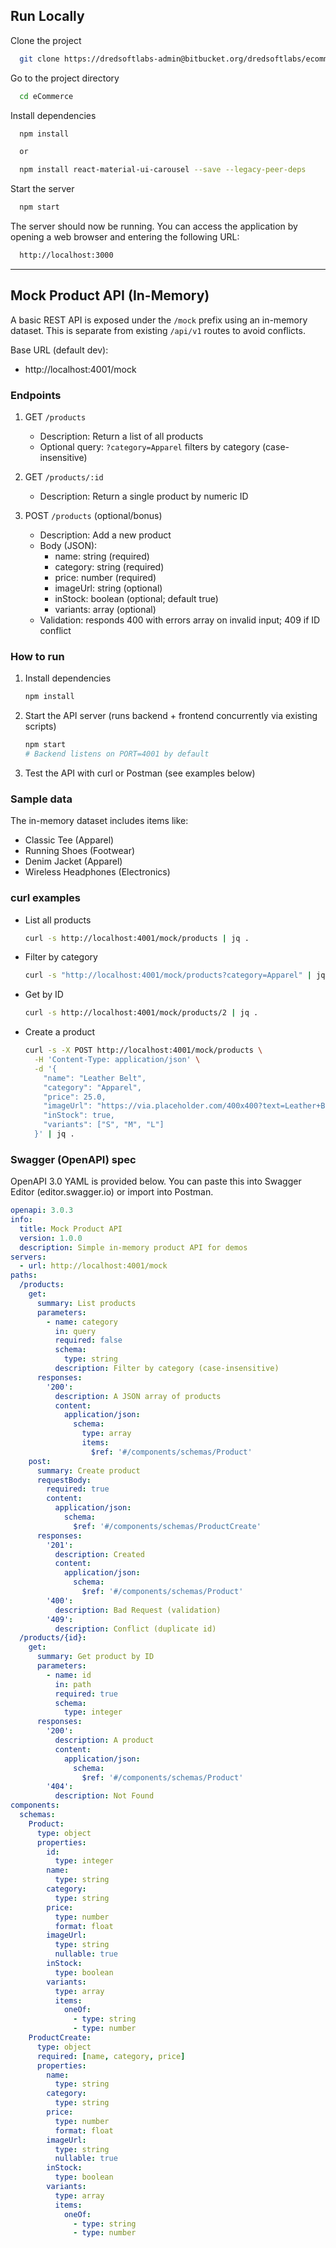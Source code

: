 ## Run Locally

Clone the project

```bash
  git clone https://dredsoftlabs-admin@bitbucket.org/dredsoftlabs/ecommerce.git
```

Go to the project directory

```bash
  cd eCommerce
```

Install dependencies

```bash
  npm install

  or

  npm install react-material-ui-carousel --save --legacy-peer-deps
```

Start the server

```bash
  npm start
```

The server should now be running. You can access the application by opening a web browser and entering the following URL:

```bash
  http://localhost:3000
```


---

## Mock Product API (In-Memory)

A basic REST API is exposed under the `/mock` prefix using an in-memory dataset. This is separate from existing `/api/v1` routes to avoid conflicts.

Base URL (default dev):
- http://localhost:4001/mock

### Endpoints

1. GET `/products`
   - Description: Return a list of all products
   - Optional query: `?category=Apparel` filters by category (case-insensitive)

2. GET `/products/:id`
   - Description: Return a single product by numeric ID

3. POST `/products` (optional/bonus)
   - Description: Add a new product
   - Body (JSON):
     - name: string (required)
     - category: string (required)
     - price: number (required)
     - imageUrl: string (optional)
     - inStock: boolean (optional; default true)
     - variants: array (optional)
   - Validation: responds 400 with errors array on invalid input; 409 if ID conflict

### How to run

1. Install dependencies
   ```bash
   npm install
   ```
2. Start the API server (runs backend + frontend concurrently via existing scripts)
   ```bash
   npm start
   # Backend listens on PORT=4001 by default
   ```
3. Test the API with curl or Postman (see examples below)

### Sample data

The in-memory dataset includes items like:
- Classic Tee (Apparel)
- Running Shoes (Footwear)
- Denim Jacket (Apparel)
- Wireless Headphones (Electronics)

### curl examples

- List all products
  ```bash
  curl -s http://localhost:4001/mock/products | jq .
  ```

- Filter by category
  ```bash
  curl -s "http://localhost:4001/mock/products?category=Apparel" | jq .
  ```

- Get by ID
  ```bash
  curl -s http://localhost:4001/mock/products/2 | jq .
  ```

- Create a product
  ```bash
  curl -s -X POST http://localhost:4001/mock/products \
    -H 'Content-Type: application/json' \
    -d '{
      "name": "Leather Belt",
      "category": "Apparel",
      "price": 25.0,
      "imageUrl": "https://via.placeholder.com/400x400?text=Leather+Belt",
      "inStock": true,
      "variants": ["S", "M", "L"]
    }' | jq .
  ```

### Swagger (OpenAPI) spec

OpenAPI 3.0 YAML is provided below. You can paste this into Swagger Editor (editor.swagger.io) or import into Postman.

```yaml
openapi: 3.0.3
info:
  title: Mock Product API
  version: 1.0.0
  description: Simple in-memory product API for demos
servers:
  - url: http://localhost:4001/mock
paths:
  /products:
    get:
      summary: List products
      parameters:
        - name: category
          in: query
          required: false
          schema:
            type: string
          description: Filter by category (case-insensitive)
      responses:
        '200':
          description: A JSON array of products
          content:
            application/json:
              schema:
                type: array
                items:
                  $ref: '#/components/schemas/Product'
    post:
      summary: Create product
      requestBody:
        required: true
        content:
          application/json:
            schema:
              $ref: '#/components/schemas/ProductCreate'
      responses:
        '201':
          description: Created
          content:
            application/json:
              schema:
                $ref: '#/components/schemas/Product'
        '400':
          description: Bad Request (validation)
        '409':
          description: Conflict (duplicate id)
  /products/{id}:
    get:
      summary: Get product by ID
      parameters:
        - name: id
          in: path
          required: true
          schema:
            type: integer
      responses:
        '200':
          description: A product
          content:
            application/json:
              schema:
                $ref: '#/components/schemas/Product'
        '404':
          description: Not Found
components:
  schemas:
    Product:
      type: object
      properties:
        id:
          type: integer
        name:
          type: string
        category:
          type: string
        price:
          type: number
          format: float
        imageUrl:
          type: string
          nullable: true
        inStock:
          type: boolean
        variants:
          type: array
          items:
            oneOf:
              - type: string
              - type: number
    ProductCreate:
      type: object
      required: [name, category, price]
      properties:
        name:
          type: string
        category:
          type: string
        price:
          type: number
          format: float
        imageUrl:
          type: string
          nullable: true
        inStock:
          type: boolean
        variants:
          type: array
          items:
            oneOf:
              - type: string
              - type: number
```
